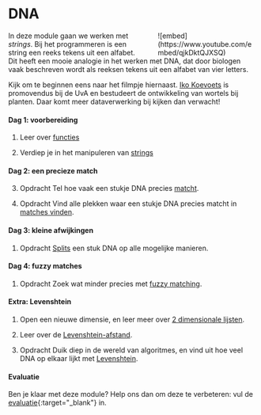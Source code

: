 <style>
div.embed
{
	margin:0 ! important;
}
</style>

# DNA

<div style="width: 40%; float:right; margin-left: 2em;">
![embed](https://www.youtube.com/embed/qjkDktQJXSQ)
</div>

In deze module gaan we werken met *strings*. Bij het programmeren is een string een reeks tekens uit een alfabet. Dit heeft een mooie analogie in het werken met DNA, dat door biologen vaak beschreven wordt als reeksen tekens uit een alfabet van vier letters.

Kijk om te beginnen eens naar het filmpje hiernaast. [Iko Koevoets](http://www.uva.nl/over-de-uva/organisatie/medewerkers/content/k/o/i.t.koevoets/i.t.koevoets.html) is promovendus bij de UvA en bestudeert de ontwikkeling van wortels bij planten. Daar komt meer dataverwerking bij kijken dan verwacht!

#### Dag 1: voorbereiding

1. Leer over [functies](/python/functies)

2. Verdiep je in het manipuleren van [strings](/python/strings)

#### Dag 2: een precieze match

3. <span class="label label-primary">Opdracht</span> Tel hoe vaak een stukje DNA precies [matcht](/dna/matches-tellen).

1. <span class="label label-primary">Opdracht</span> Vind alle plekken waar een stukje DNA precies matcht in [matches vinden](/dna/matches-vinden).

#### Dag 3: kleine afwijkingen

1. <span class="label label-primary">Opdracht</span> [Splits](/dna/splitsen) een stuk DNA op alle mogelijke manieren.

#### Dag 4: fuzzy matches

1. <span class="label label-primary">Opdracht</span> Zoek wat minder precies met [fuzzy matching](/dna/fuzzy).

#### Extra: Levenshtein

1. Open een nieuwe dimensie, en leer meer over [2 dimensionale lijsten](/python/2dlijsten).

2. Leer over de [Levenshtein-afstand](/python/levenshtein).

3. <span class="label label-primary">Opdracht</span> Duik diep in de wereld van algoritmes, en vind uit hoe veel DNA op elkaar lijkt met [Levenshtein](/dna/levenshtein).

#### Evaluatie

Ben je klaar met deze module? Help ons dan om deze te verbeteren: vul de [evaluatie](https://goo.gl/forms/X0HNmhNQbhAk81442){:target="_blank"} in.
